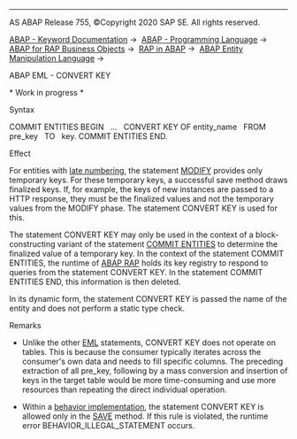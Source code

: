   

* * *

AS ABAP Release 755, ©Copyright 2020 SAP SE. All rights reserved.

[ABAP - Keyword Documentation](javascript:call_link\('abenabap.htm'\)) →  [ABAP - Programming Language](javascript:call_link\('abenabap_reference.htm'\)) →  [ABAP for RAP Business Objects](javascript:call_link\('abenabap_business_objects.htm'\)) →  [RAP in ABAP](javascript:call_link\('abenrestful_abap_programming.htm'\)) →  [ABAP Entity Manipulation Language](javascript:call_link\('abeneml.htm'\)) → 

ABAP EML - CONVERT KEY

\* Work in progress \*

Syntax

COMMIT ENTITIES BEGIN
  ...
  CONVERT KEY OF entity\_name
  FROM pre\_key
  TO   key.
COMMIT ENTITIES END.

Effect

For entities with [late numbering](javascript:call_link\('abenbdl_late_numbering.htm'\)), the statement [MODIFY](javascript:call_link\('abenhandler_method_modify.htm'\)) provides only temporary keys. For these temporary keys, a successful save method draws finalized keys. If, for example, the keys of new instances are passed to a HTTP response, they must be the finalized values and not the temporary values from the MODIFY phase. The statement CONVERT KEY is used for this.

The statement CONVERT KEY may only be used in the context of a block-constructing variant of the statement [COMMIT ENTITIES](javascript:call_link\('abeneml_commit_block.htm'\)) to determine the finalized value of a temporary key. In the context of the statement COMMIT ENTITIES, the runtime of [ABAP RAP](javascript:call_link\('abenabap_rap_glosry.htm'\) "Glossary Entry") holds its key registry to respond to queries from the statement CONVERT KEY. In the statement COMMIT ENTITIES END, this information is then deleted.

In its dynamic form, the statement CONVERT KEY is passed the name of the entity and does not perform a static type check.

Remarks

-   Unlike the other [EML](javascript:call_link\('abeneml.htm'\)) statements, CONVERT KEY does not operate on tables. This is because the consumer typically iterates across the consumer's own data and needs to fill specific columns. The preceding extraction of all pre\_key, following by a mass conversion and insertion of keys in the target table would be more time-consuming and use more resources than repeating the direct individual operation.

-   Within a [behavior implementation](javascript:call_link\('abenabap_behavior_pools.htm'\)), the statement CONVERT KEY is allowed only in the [SAVE](javascript:call_link\('abensaver_method_save.htm'\)) method. If this rule is violated, the runtime error BEHAVIOR\_ILLEGAL\_STATEMENT occurs.